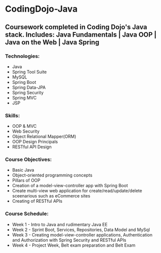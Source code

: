 # CodingDojo-Java
## Coursework completed in Coding Dojo's Java stack. Includes: Java Fundamentals | Java OOP | Java on the Web | Java Spring

### Technologies:
- Java
- Spring Tool Suite
- MySQL
- Spring Boot
- Spring Data-JPA
- Spring Security
- Spring MVC
- JSP

### Skills:
- OOP & MVC
- Web Security
- Object Relational Mapper(ORM)
- OOP Design Principals
- RESTful API Design

### Course Objectives:
- Basic Java
- Object-oriented programming concepts
- Pillars of OOP
- Creation of a model-view-controller app with Spring Boot
- Create multi-view web application for create/read/update/delete sceenarious such as eCommerce sites
- Creating of RESTful APIs

### Course Schedule:
- Week 1 - Intro to Java and rudimentary Java EE
- Week 2 - Sprint Boot, Services, Repositories, Data Model and MySql
- Week 3 - Creating model-view-controller applications, Authentication and Authorization with Spring Security and RESTful APIs
- Week 4 - Project Week, Belt exam preparation and Belt Exam
